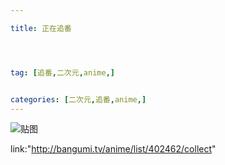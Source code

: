 ```yaml
---

title: 正在追番




tag: [追番,二次元,anime,]


categories: [二次元,追番,anime,]
---
```

![贴图]()

link:"http://bangumi.tv/anime/list/402462/collect"